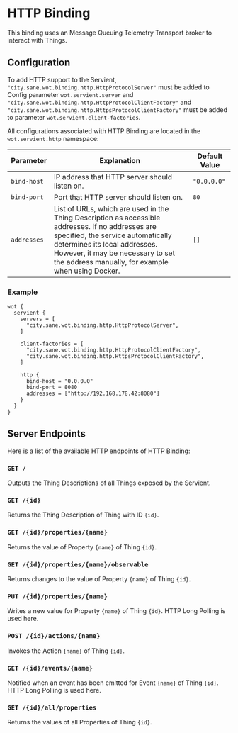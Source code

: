 # HTTP Binding

This binding uses an Message Queuing Telemetry Transport broker to interact with Things.

## Configuration

To add HTTP support to the Servient, `"city.sane.wot.binding.http.HttpProtocolServer"` must be added to Config parameter `wot.servient.server` and
`"city.sane.wot.binding.http.HttpProtocolClientFactory"` and `"city.sane.wot.binding.http.HttpsProtocolClientFactory"` must be added to parameter
`wot.servient.client-factories`.

All configurations associated with HTTP Binding are located in the `wot.servient.http` namespace:

| Parameter     | Explanation  | Default Value |
|---------------|---------------|---------------|
| `bind-host`   | IP address that HTTP server should listen on. | `"0.0.0.0"`
| `bind-port`   | Port that HTTP server should listen on. | `80` |
| `addresses`   | List of URLs, which are used in the Thing Description as accessible addresses. If no addresses are specified, the service automatically determines its local addresses. However, it may be necessary to set the address manually, for example when using Docker. | `[]` |


### Example
```hocon
wot {
  servient {
    servers = [
      "city.sane.wot.binding.http.HttpProtocolServer",
    ]

    client-factories = [
      "city.sane.wot.binding.http.HttpProtocolClientFactory",
      "city.sane.wot.binding.http.HttpsProtocolClientFactory",
    ]

    http {
      bind-host = "0.0.0.0"
      bind-port = 8080
      addresses = ["http://192.168.178.42:8080"]
    }
  }
}
```

## Server Endpoints

Here is a list of the available HTTP endpoints of HTTP Binding:

### `GET /`

Outputs the Thing Descriptions of all Things exposed by the Servient.

### `GET /{id}`

Returns the Thing Description of Thing with ID `{id}`.

### `GET /{id}/properties/{name}`

Returns the value of Property `{name}` of Thing `{id}`.

### `GET /{id}/properties/{name}/observable`

Returns changes to the value of Property `{name}` of Thing `{id}`.

### `PUT /{id}/properties/{name}`

Writes a new value for Property `{name}` of Thing `{id}`.
HTTP Long Polling is used here.

### `POST /{id}/actions/{name}`

Invokes the Action `{name}` of Thing `{id}`.

### `GET /{id}/events/{name}`

Notified when an event has been emitted for Event `{name}` of Thing `{id}`.
HTTP Long Polling is used here.

### `GET /{id}/all/properties`

Returns the values of all Properties of Thing `{id}`.
